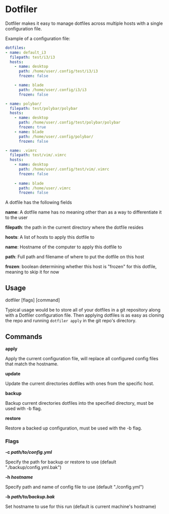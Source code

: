 # Dotfiler
Dotfiler makes it easy to manage dotfiles across multiple hosts with a single configuration file.

Example of a configuration file:
```yml
dotfiles:
- name: default_i3
  filepath: test/i3/i3
  hosts:
    - name: desktop
      path: /home/user/.config/test/i3/i3
      frozen: false

    - name: blade
      path: /home/user/.config/i3/i3
      frozen: false

- name: polybar/
  filepath: test/polybar/polybar
  hosts:
    - name: desktop
      path: /home/user/.config/test/polybar/polybar
      frozen: true
    - name: blade
      path: /home/user/.config/polybar/
      frozen: false

- name: .vimrc
  filepath: test/vim/.vimrc
  hosts:
    - name: desktop
      path: /home/user/.config/test/vim/.vimrc
      frozen: false
    
    - name: blade
      path: /home/user/.vimrc
      frozen: false
```

A dotfile has the following fields

**name**: A dotfile name has no meaning other than as a way to differentiate it to the user

**filepath**: the path in the current directory where the dotfile resides

**hosts**: A list of hosts to apply this dotfile to

**name**: Hostname of the computer to apply this dotfile to

**path**: Full path and filename of where to put the dotfile on this host

**frozen**: boolean determining whether this host is "frozen" for this dotfile, meaning to skip it for now

## Usage
dotfiler [flags] [command]

Typical usage would be to store all of your dotfiles in a git repository along with a Dotfiler configuration file.  Then applying dotfiles is as easy as cloning the repo and running `dotfiler apply` in the git repo's directory.

## Commands
**apply**

Apply the current configuration file, will replace all configured config files that match the hostname.

**update**

Update the current directories dotfiles with ones from the specific host.

**backup**

Backup current directories dotfiles into the specified directory, must be used with -b flag.

**restore**

Restore a backed up configuration, must be used with the -b flag.


### Flags
**-c *path/to/config.yml***

Specify the path for backup or restore to use (default "./backup/config.yml.bak")

**-h *hostname***

Specify path and name of config file to use (default "./config.yml")


**-b *path/to/backup.bak***

Set hostname to use for this run (default is current machine's hostname)